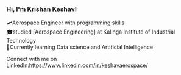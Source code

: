 

### Hi, I'm Krishan Keshav!

🛩️Aerospace Engineer with programming skills<br/>
🎓studied [Aerospace Engineering] at Kalinga Institute of Industrial Technology<br/>
🤖Currently learning Data science and Artificial Intelligence<br/>

Connect with me on LinkedIn:https://www.linkedin.com/in/keshavaerospace/<br/>

